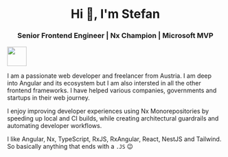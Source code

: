 <h1 align="center">Hi 👋, I'm Stefan</h1>
<h3 align="center">Senior Frontend Engineer | Nx Champion | Microsoft MVP</h3>


<a alt="NG Journal Logo" href="https://stefanhaas.dev" target="_blank" rel="noreferrer"><img src="https://ng-journal.com/assets/ng-journal.png" width="45"></a>

I am a passionate web developer and freelancer from Austria. I am deep into Angular and its ecosystem but I am also intersted in all the other frontend frameworks. I have helped various companies, governments and startups in their web journey.

I enjoy improving developer experiences using Nx Monorepositories by speeding up local and CI builds, while creating architectural guardrails and automating developer workflows.
 

 I like Angular, Nx, TypeScript, RxJS, RxAngular, React, NestJS and Tailwind. So basically anything that ends with a `.JS` 😉
 
